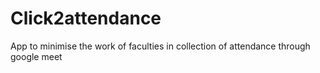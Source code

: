 # Click2attendance
App to minimise the work of faculties in collection of attendance through google meet
